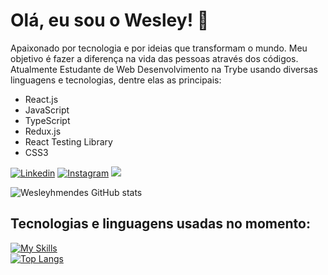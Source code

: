 # Olá, eu sou o Wesley! 👋
Apaixonado por tecnologia e por ideias que transformam o mundo. Meu objetivo é fazer a diferença na vida das pessoas através dos códigos.
Atualmente Estudante de Web Desenvolvimento na Trybe usando diversas linguagens e tecnologias, dentre elas as principais:

- React.js
- JavaScript
- TypeScript
- Redux.js
- React Testing Library
- CSS3

[![Linkedin](https://img.shields.io/badge/LinkedIn-0077B5?style=for-the-badge&logo=linkedin&logoColor=white)](https://www.linkedin.com/in/wesley-mendes/)
[![Instagram](https://img.shields.io/badge/Instagram-E4405F?style=for-the-badge&logo=instagram&logoColor=white)](https://www.instagram.com/wesley_hmendes/)
<a href = "mailto: wesleymendes123321@gmail.com"><img src="https://img.shields.io/badge/-Gmail-%23333?style=for-the-badge&logo=gmail&logoColor=white" target="_blank"></a>

![Wesleyhmendes GitHub stats](https://github-readme-stats.vercel.app/api?username=Wesleyhmendes&show_icons=true&theme=tokyonight)

## Tecnologias e linguagens usadas no momento:
[![My Skills](https://skillicons.dev/icons?i=js,html,css,redux,react,,git,linux,vscode)](https://skillicons.dev)
<br/>
[![Top Langs](https://github-readme-stats.vercel.app/api/top-langs/?username=Wesleyhmendes)](https://github.com/Wesleyhmendes/github-readme-stats)
